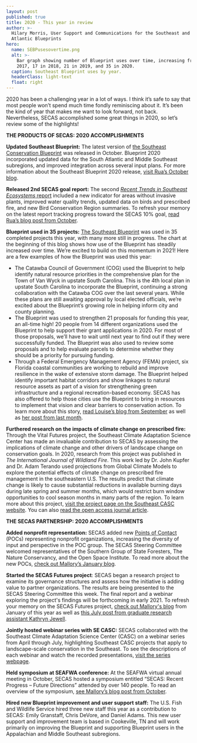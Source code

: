 ```yaml
---
layout: post
published: true
title: 2020 - This year in review
author: >-
  Hilary Morris, User Support and Communications for the Southeast and South
  Atlantic Blueprints
hero:
  name: SEBPusesovertime.png
  alt: >-
    Bar graph showing number of Blueprint uses over time, increasing from 7 in
    2017, 17 in 2018, 21 in 2019, and 35 in 2020.
  caption: Southeast Blueprint uses by year.
  headerClass: light-text
  float: right
---
```

2020 has been a challenging year in a lot of ways. I think it’s safe to say that most people won’t spend much time fondly reminiscing about it. It’s been the kind of year that makes me want to look forward, not back. Nevertheless, SECAS accomplished some great things in 2020, so let’s review some of the highlights!<!--more-->

**THE PRODUCTS OF SECAS: 2020 ACCOMPLISHMENTS**

**Updated Southeast Blueprint:** The latest version of [the Southeast Conservation Blueprint](http://secassoutheast.org/blueprint) was released in October. Blueprint 2020 incorporated updated data for the South Atlantic and Middle Southeast subregions, and improved integration across several input plans. For more information about the Southeast Blueprint 2020 release, [visit Rua’s October blog](http://secassoutheast.org/2020/10/15/Southeast-Blueprint-2020-now-officially-complete.html).

**Released 2nd SECAS goal report:** The second [_Recent Trends in Southeast Ecosystems_ report](http://secassoutheast.org/pdf/SECAS-goal-report-2020.pdf) included a new indicator for areas without invasive plants, improved water quality trends, updated data on birds and prescribed fire, and new Bird Conservation Region summaries. To refresh your memory on the latest report tracking progress toward the SECAS 10% goal, [read Rua’s blog post from October](http://secassoutheast.org/2020/10/15/Recent-trends-in-Southeastern-Ecosystems-2020-now-complete.html).

**Blueprint used in 35 projects:** [The Southeast Blueprint](http://secassoutheast.org/blueprint) was used in 35 completed projects this year, with many more still in progress. The chart at the beginning of this blog shows how use of the Blueprint has steadily increased over time. We’re excited to build on this momentum in 2021! Here are a few examples of how the Blueprint was used this year:
- The Catawba Council of Government (COG) used the Blueprint to help identify natural resource priorities in the comprehensive plan for the Town of Van Wyck in upstate South Carolina. This is the 4th local plan in upstate South Carolina to incorporate the Blueprint, continuing a strong collaboration with the Catawba COG over the last several years. While these plans are still awaiting approval by local elected officials, we’re excited about the Blueprint’s growing role in helping inform city and county planning.
- The Blueprint was used to strengthen 21 proposals for funding this year, an all-time high! 20 people from 14 different organizations used the Blueprint to help support their grant applications in 2020. For most of those proposals, we’ll have to wait until next year to find out if they were successfully funded. The Blueprint was also used to review some proposals and to help evaluate parcels to determine whether they should be a priority for pursuing funding.
- Through a Federal Emergency Management Agency (FEMA) project, six Florida coastal communities are working to rebuild and improve resilience in the wake of extensive storm damage. The Blueprint helped identify important habitat corridors and show linkages to natural resource assets as part of a vision for strengthening green infrastructure and a regional recreation-based economy. SECAS has also offered to help those cities use the Blueprint to bring in resources to implement that vision and clear barriers to conservation action. To learn more about this story, [read Louise’s blog from September](http://secassoutheast.org/2020/09/28/the-blueprint-and-building-resilience.html) as well as [her post from last month](http://secassoutheast.org/2020/11/30/Panhandle-rising-How-small-cities-in-Florida-are-working-together-to-rebuild-for-resilience.html).

**Furthered research on the impacts of climate change on prescribed fire:** Through the Vital Futures project, the Southeast Climate Adaptation Science Center has made an invaluable contribution to SECAS by assessing the implications of climate change and other drivers of landscape change on conservation goals. In 2020, research from this project was published in _The International Journal of Wildland Fire_. This work led by Dr. John Kupfer and Dr. Adam Terando used projections from Global Climate Models to explore the potential effects of climate change on prescribed fire management in the southeastern U.S. The results predict that climate change is likely to cause substantial reductions in available burning days during late spring and summer months, which would restrict burn window opportunities to cool season months in many parts of the region. To learn more about this project, [visit the project page on the Southeast CASC website](https://secasc.ncsu.edu/science/vital-futures/). You can also [read the open access journal article](https://www.publish.csiro.au/wf/wf19198).

**THE SECAS PARTNERSHIP: 2020 ACCOMPLISHMENTS**

**Added nonprofit representation:** SECAS added new [Points of Contact](http://secassoutheast.org/partners) (POCs) representing nonprofit organizations, increasing the diversity of input and perspective in the POC group. The SECAS Steering Committee welcomed representatives of the Southern Group of State Foresters, The Nature Conservancy, and the Open Space Institute. To read more about the new POCs, [check out Mallory’s January blog](http://secassoutheast.org/2020/01/24/New-representation-for-SECAS-Points-of-Contact.html).

**Started the SECAS Futures project**: SECAS began a research project to examine its governance structures and assess how the initiative is adding value to partner organizations. The results are being presented to the SECAS Steering Committee this week. The final report and a webinar exploring the project's findings will be forthcoming in early 2021. To refresh your memory on the SECAS Futures project, [check out Mallory's blog](http://secassoutheast.org/2020/02/28/SECAS-for-the-future.html) from January of this year as well as [this July post from graduate research assistant Kathryn Jewell](http://secassoutheast.org/2020/07/31/Stakeholder-Analysis-of-the-Southeast-Conservation-Adaptation-Strategy.html).

**Jointly hosted webinar series with SE CASC:** SECAS collaborated with the Southeast Climate Adaptation Science Center (CASC) on a webinar series from April through July, highlighting Southeast CASC projects that apply to landscape-scale conservation in the Southeast. To see the descriptions of each webinar and watch the recorded presentations, [visit the series webpage](https://secasc.ncsu.edu/s6series/).

**Held symposium at SEAFWA conference:** At the SEAFWA virtual annual meeting in October, SECAS hosted a symposium entitled “SECAS: Recent Progress – Future Directions” attended by over 140 people. To read an overview of the symposium, [see Mallory’s blog post from October](http://secassoutheast.org/2020/10/14/SECAS-at-the-2020-Conference-of-SEAFWA.html).

**Hired new Blueprint improvement and user support staff:** The U.S. Fish and Wildlife Service hired three new staff this year as a contribution to SECAS: Emily Granstaff, Chris DeVore, and Daniel Adams. This new user support and improvement team is based in Cookeville, TN and will work primarily on improving the Blueprint and supporting Blueprint users in the Appalachian and Middle Southeast subregions.